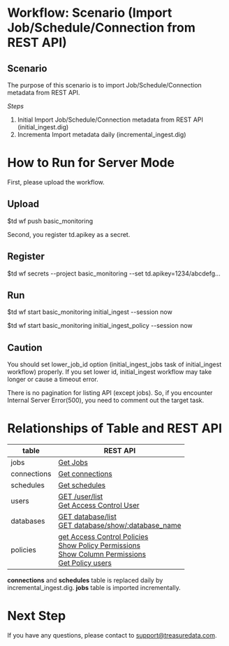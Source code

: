 # Workflow: Scenario (Import Job/Schedule/Connection from REST API)

## Scenario

The purpose of this scenario is to import Job/Schedule/Connection metadata from REST API.

*Steps*
1. Initial Import Job/Schedule/Connection metadata from REST API (initial_ingest.dig)
2. Incrementa Import metadata daily (incremental_ingest.dig)

# How to Run for Server Mode

First, please upload the workflow.

## Upload
  $td wf push basic_monitoring

Second, you register td.apikey as a secret.

## Register
  $td wf secrets --project basic_monitoring --set td.apikey=1234/abcdefg...

## Run
  $td wf start basic_monitoring initial_ingest --session now
  
  $td wf start basic_monitoring initial_ingest_policy --session now

## Caution
  You should set lower_job_id option (initial_ingest_jobs task of initial_ingest workflow) properly.
  If you set lower id, initial_ingest workflow may take longer or cause a timeout error.

  There is no pagination for listing API (except jobs). So, if you encounter Internal Server Error(500), you need to comment out the target task.

# Relationships of Table and REST API

| table | REST API|
| ----- | --------|
| jobs  | [Get Jobs](https://api-docs.treasuredata.com/pages/td-api/tag/Jobs/#tag/Jobs/operation/getJobs) |
| connections | [Get connections](https://api-docs.treasuredata.com/pages/td-api/tag/Connections/#tag/Connections/operation/getConnections) |
| schedules | [Get schedules](https://api-docs.treasuredata.com/pages/td-api/tag/Schedules/#tag/Schedules/operation/getSchedules) |
| users | [GET /user/list](https://docs.treasuredata.com/display/public/PD/Treasure+Data+User+API) <br>[Get Access Control User](https://api-docs.treasuredata.com/pages/td-api/tag/Access-Control-Users/#tag/Access-Control-Users/operation/getAccessControlUserById) |
| databases | [GET database/list](https://docs.treasuredata.com/display/public/PD/Treasure+Data+Database+API#GET-database/list) <br> [GET database/show/:database_name](https://docs.treasuredata.com/display/public/PD/Treasure+Data+Database+API#GET-database/show/:database_name)|
| policies | [get Access Control Policies](https://api-docs.treasuredata.com/pages/td-api/tag/Access-Control-Policies/#tag/Access-Control-Policies/operation/getAccessControlPolicies) <br> [Show Policy Permissions](https://api-docs.treasuredata.com/pages/td-api/tag/Access-Control-Permissions/#tag/Access-Control-Permissions/operation/gerPermissionByPolicyId) <br> [Show Column Permissions](https://api-docs.treasuredata.com/pages/td-api/tag/Access-Control-Permissions/#tag/Access-Control-Permissions/operation/getColumnPermissionByPolicyId) <br> [Get Policy users](https://api-docs.treasuredata.com/pages/td-api/tag/Access-Control-Users/#tag/Access-Control-Users/operation/getAccessControlPolicyUsers) |

**connections** and **schedules** table is replaced daily by incremental_ingest.dig.
**jobs** table is imported incrementally.

# Next Step
If you have any questions, please contact to support@treasuredata.com.
